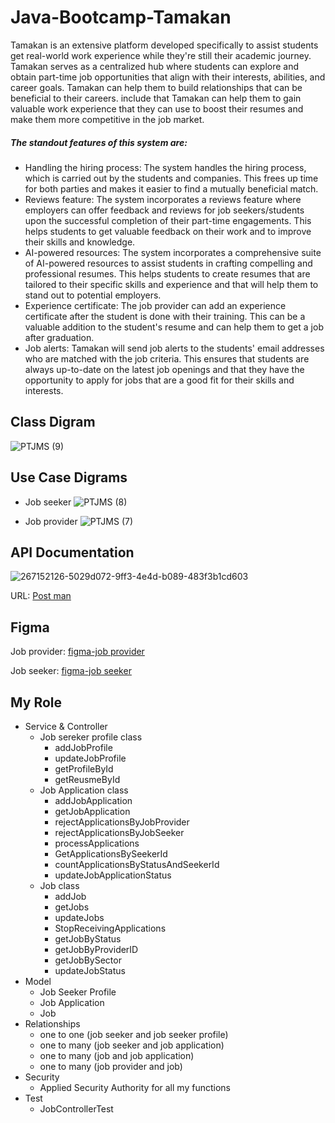 # Java-Bootcamp-Tamakan

Tamakan is an extensive platform developed specifically to assist students get real-world work experience while they're still their academic journey. Tamakan serves as a centralized hub where students can explore and obtain part-time job opportunities that align with their interests, abilities, and career goals. Tamakan can help them to build relationships that can be beneficial to their careers. include that Tamakan can help them to gain valuable work experience that they can use to boost their resumes and make them more competitive in the job market.

##### The standout features of this system are:
* Handling the hiring process: The system handles the hiring process, which is carried out by the students and companies. This frees up time for both parties and makes it easier to find a mutually beneficial match.
* Reviews feature: The system incorporates a reviews feature where employers can offer feedback and reviews for job seekers/students upon the successful completion of their part-time engagements. This helps students to get valuable feedback on their work and to improve their skills and knowledge.
* AI-powered resources: The system incorporates a comprehensive suite of AI-powered resources to assist students in crafting compelling and professional resumes. This helps students to create resumes that are tailored to their specific skills and experience and that will help them to stand out to potential employers.
* Experience certificate: The job provider can add an experience certificate after the student is done with their training. This can be a valuable addition to the student's resume and can help them to get a job after graduation.
* Job alerts: Tamakan will send job alerts to the students' email addresses who are matched with the job criteria. This ensures that students are always up-to-date on the latest job openings and that they have the opportunity to apply for jobs that are a good fit for their skills and interests.

## Class Digram
![PTJMS (9)](https://github.com/bashaer310/Java-Bootcamp-Tamakan-Project/assets/110439978/ee77ecb8-3bc6-436f-968a-f6d5fced2074)

## Use Case Digrams
*  Job seeker
![PTJMS (8)](https://github.com/bashaer310/Java-Bootcamp-Tamakan-Project/assets/110439978/6eeef3e9-5a5c-49d1-89e2-099c5a948437)
> 
* Job provider
![PTJMS (7)](https://github.com/bashaer310/Java-Bootcamp-Tamakan-Project/assets/110439978/c9c4c428-6cab-4ca8-808e-59327ef494f3)

## API Documentation
![267152126-5029d072-9ff3-4e4d-b089-483f3b1cd603](https://github.com/bashaer310/Java-Bootcamp-Tamakan-Project/assets/110439978/99b077ca-d70a-41ae-9d6f-9585476d0602)
> 
URL: [Post man](https://documenter.getpostman.com/view/28987531/2s9YC2zDDy)

## Figma
Job provider: [figma-job provider](https://www.figma.com/file/kKWzfN1RqmZEZRwGyUsSwm/Tamakan-Job-Provider?type=design&node-id=0%3A1&mode=design&t=tlKUFYIySKYEsyFf-1)
> 
Job seeker: [figma-job seeker](https://www.figma.com/file/bSVDkRqbryoEFuZGzGXG8v/Tamakan-Job-Seeker?type=design&node-id=0%3A1&mode=design&t=aG1xdCNqiJm80ZfP-1)


## My Role
* Service & Controller
  * Job sereker profile class
     *  addJobProfile
     * updateJobProfile
     * getProfileById
     * getReusmeById
  * Job Application class
     * addJobApplication
     * getJobApplication
     * rejectApplicationsByJobProvider
     * rejectApplicationsByJobSeeker
     * processApplications
     * GetApplicationsBySeekerId
     * countApplicationsByStatusAndSeekerId
     * updateJobApplicationStatus
  * Job class
     * addJob
     * getJobs
     * updateJobs
     * StopReceivingApplications
     * getJobByStatus
     * getJobByProviderID
     * getJobBySector
     * updateJobStatus
* Model
     * Job Seeker Profile
     * Job Application 
     * Job
* Relationships
     * one to one (job seeker and job seeker profile)
     * one to many (job seeker and job application)
     * one to many (job and job application)
     * one to many (job provider and job)
* Security
     * Applied Security Authority for all my functions
* Test
     * JobControllerTest


